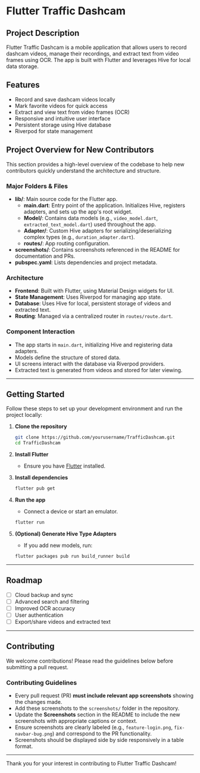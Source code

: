 # Flutter Traffic Dashcam

## Project Description

Flutter Traffic Dashcam is a mobile application that allows users to record dashcam videos, manage their recordings, and extract text from video frames using OCR. The app is built with Flutter and leverages Hive for local data storage.

## Features

- Record and save dashcam videos locally
- Mark favorite videos for quick access
- Extract and view text from video frames (OCR)
- Responsive and intuitive user interface
- Persistent storage using Hive database
- Riverpod for state management

## Project Overview for New Contributors

This section provides a high-level overview of the codebase to help new contributors quickly understand the architecture and structure.

### Major Folders & Files

- **lib/**: Main source code for the Flutter app.
  - **main.dart**: Entry point of the application. Initializes Hive, registers adapters, and sets up the app's root widget.
  - **Model/**: Contains data models (e.g., `video_model.dart`, `extracted_text_model.dart`) used throughout the app.
  - **Adapter/**: Custom Hive adapters for serializing/deserializing complex types (e.g., `duration_adapter.dart`).
  - **routes/**: App routing configuration.
- **screenshots/**: Contains screenshots referenced in the README for documentation and PRs.
- **pubspec.yaml**: Lists dependencies and project metadata.

### Architecture

- **Frontend**: Built with Flutter, using Material Design widgets for UI.
- **State Management**: Uses Riverpod for managing app state.
- **Database**: Uses Hive for local, persistent storage of videos and extracted text.
- **Routing**: Managed via a centralized router in `routes/route.dart`.

### Component Interaction

- The app starts in `main.dart`, initializing Hive and registering data adapters.
- Models define the structure of stored data.
- UI screens interact with the database via Riverpod providers.
- Extracted text is generated from videos and stored for later viewing.

---

## Getting Started

Follow these steps to set up your development environment and run the project locally:

1. **Clone the repository**
   ```sh
   git clone https://github.com/yourusername/TrafficDashcam.git
   cd TrafficDashcam
   ```

2. **Install Flutter**
   - Ensure you have [Flutter](https://flutter.dev/docs/get-started/install) installed.

3. **Install dependencies**
   ```sh
   flutter pub get
   ```

4. **Run the app**
   - Connect a device or start an emulator.
   ```sh
   flutter run
   ```

5. **(Optional) Generate Hive Type Adapters**
   - If you add new models, run:
   ```sh
   flutter packages pub run build_runner build
   ```

---

## Roadmap

- [ ] Cloud backup and sync
- [ ] Advanced search and filtering
- [ ] Improved OCR accuracy
- [ ] User authentication
- [ ] Export/share videos and extracted text

---

## Contributing

We welcome contributions! Please read the guidelines below before submitting a pull request.

### Contributing Guidelines

- Every pull request (PR) **must include relevant app screenshots** showing the changes made.
- Add these screenshots to the `screenshots/` folder in the repository.
- Update the **Screenshots** section in the README to include the new screenshots with appropriate captions or context.
- Ensure screenshots are clearly labeled (e.g., `feature-login.png`, `fix-navbar-bug.png`) and correspond to the PR functionality.
- Screenshots should be displayed side by side responsively in a table format.

---

Thank you for your interest in contributing to Flutter Traffic Dashcam!
